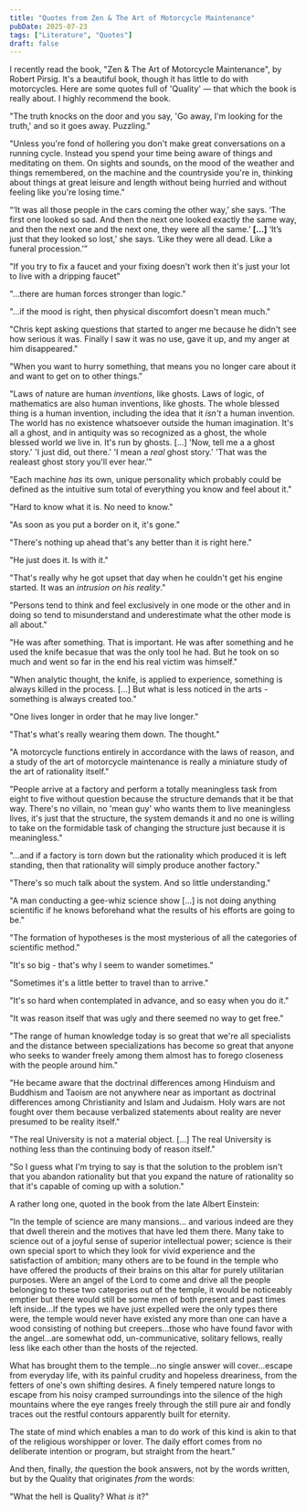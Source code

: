 ```yaml
---
title: "Quotes from Zen & The Art of Motorcycle Maintenance"
pubDate: 2025-07-23
tags: ["Literature", "Quotes"]
draft: false
---
```


I recently read the book, "Zen & The Art of Motorcycle Maintenance", by Robert Pirsig. It's a beautiful book, though it has little to do with motorcycles. Here are some quotes full of 'Quality' — that which the book is really about. I highly recommend the book.

"The truth knocks on the door and you say, 'Go away, I'm looking for the truth,' and so it goes away. Puzzling."

"Unless you're fond of hollering you don't make great conversations on a running cycle. Instead you spend your time being aware of things and meditating on them. On sights and sounds, on the mood of the weather and things remembered, on the machine and the countryside you're in, thinking about things at great leisure and length without being hurried and without feeling like you're losing time."

“‘It was all those people in the cars coming the other way,’ she says. ‘The first one looked so sad. And then the next one looked exactly the same way, and then the next one and the next one, they were all the same.’ **[…]** ‘It’s just that they looked so lost,’ she says. ‘Like they were all dead. Like a funeral procession.’”

"If you try to fix a faucet and your fixing doesn't work then it's just your lot to live with a dripping faucet"

"...there are human forces stronger than logic."

"...if the mood is right, then physical discomfort doesn't mean much."

"Chris kept asking questions that started to anger me because he didn't see how serious it was. Finally I saw it was no use, gave it up, and my anger at him disappeared."

"When you want to hurry something, that means you no longer care about it and want to get on to other things."

"Laws of nature are human *inventions*, like ghosts. Laws of logic, of mathematics are also human inventions, like ghosts. The whole blessed thing is a human invention, including the idea that it *isn't* a human invention. The world has no existence whatsoever outside the human imagination. It's all a ghost, and in antiquity was so recognized as a ghost, the whole blessed world we live in. It's run by ghosts. [...] 
'Now, tell me a a ghost story.'
'I just did, out there.'
'I mean a *real* ghost story.'
'That was the realeast ghost story you'll ever hear.'"

"Each machine *has* its own, unique personality which probably could be defined as the intuitive sum total of everything you know and feel about it."

"Hard to know what it is. No need to know."

"As soon as you put a border on it, it's gone."

"There's nothing up ahead that's any better than it is right here."

"He just does it. Is with it."

"That's really why he got upset that day when he couldn't get his engine started. It was an *intrusion on his reality*."

"Persons tend to think and feel exclusively in one mode or the other and in doing so tend to misunderstand and underestimate what the other mode is all about."

"He was after something. That is important. He was after something and he used the knife becasue that was the only tool he had. But he took on so much and went so far in the end his real victim was himself."

"When analytic thought, the knife, is applied to experience, something is always killed in the process. [...] But what is less noticed in the arts - something is always created too."

"One lives longer in order that he may live longer."

"That's what's really wearing them down. The thought."

"A motorcycle functions entirely in accordance with the laws of reason, and a study of the art of motorcycle maintenance is really a miniature study of the art of rationality itself."

"People arrive at a factory and perform a totally meaningless task from eight to five without question because the structure demands that it be that way. There's no villain, no 'mean guy' who wants them to live meaningless lives, it's just that the structure, the system demands it and no one is willing to take on the formidable task of changing the structure just because it is meaningless."

"...and if a factory is torn down but the rationality which produced it is left standing, then that rationality will simply produce another factory."

"There's so much talk about the system. And so little understanding."

"A man conducting a gee-whiz science show [...] is not doing anything scientific if he knows beforehand what the results of his efforts are going to be."

"The formation of hypotheses is the most mysterious of all the categories of scientific method."

"It's so big - that's why I seem to wander sometimes."

"Sometimes it's a little better to travel than to arrive."

"It's so hard when contemplated in advance, and so easy when you do it."

"It was reason itself that was ugly and there seemed no way to get free."

"The range of human knowledge today is so great that we're all specialists and the distance between specializations has become so great that anyone who seeks to wander freely among them almost has to forego closeness with the people around him."

"He became aware that the doctrinal differences among Hinduism and Buddhism and Taoism are not anywhere near as important as doctrinal differences among Christianity and Islam and Judaism. Holy wars are not fought over them because verbalized statements about reality are never presumed to be reality itself."

"The real University is not a material object. [...] The real University is nothing less than the continuing body of reason itself."

"So I guess what I'm trying to say is that the solution to the problem isn't that you abandon rationality but that you expand the nature of rationality so that it's capable of coming up with a solution."

A rather long one, quoted in the book from the late Albert Einstein:

"In the temple of science are many mansions... and various indeed are they that dwell therein and the motives that have led them there.
Many take to science out of a joyful sense of superior intellectual power; science is their own special sport to which they look for vivid experience and the satisfaction of ambition; many others are to be found in the temple who have offered the products of their brains on this altar for purely utilitarian purposes. Were an angel of the Lord to come and drive all the people belonging to these two categories out of the temple, it would be noticeably emptier but there would still be some men of both present and past times left inside...If the types we have just expelled were the only types there were, the temple would never have existed any more than one can have a wood consisting of nothing but creepers...those who have found favor with the angel...are somewhat odd, un-communicative, solitary fellows, really less like each other than the hosts of the rejected.

What has brought them to the temple...no single answer will cover...escape from everyday life, with its painful crudity and hopeless dreariness, from the fetters of one's own shifting desires. A finely tempered nature longs to escape from his noisy cramped surroundings into the silence of the high mountains where the eye ranges freely through the still pure air and fondly traces out the restful contours apparently built for eternity.

The state of mind which enables a man to do work of this kind is akin to that of the religious worshipper or lover. The daily effort comes from no deliberate intention or program, but straight from the heart."

And then, finally, *the* question the book answers, not by the words written, but by the Quality that originates *from* the words:

"What the hell is Quality? What *is* it?"